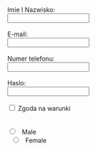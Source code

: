 <!DOCTYPE html>
<html>
<head>
<title>Page Title</title>
</head>
<body>
Imie I Nazwisko:
<br>
<input type="text">
<br>
<br>
E-mail:
<br>
<input type="email">
<br>
<br>
Numer telefonu:
<br>
<input type="phone number">
<br>
<br>
Haslo:
<br>
  <input type="password" id="password" name="password">
<br>
<br>
 <input type="checkbox" id="zgoda" name="zgoda" value="zgoda">
  <label for="vehicle1">Zgoda na warunki</label><br>
<br>
<br>
<input type="radio" id="html" name="gender" value="Male">
  <label for="html">Male</label><br>
  <input type="radio" id="css" name="gender" value="Male">
  <label for="css">Female</label><br>
</body>
</html>
